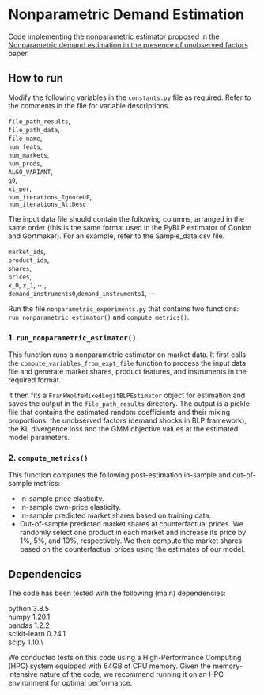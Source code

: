 # Nonparametric Demand Estimation
Code implementing the nonparametric estimator proposed in the [Nonparametric demand estimation in the presence of unobserved factors](https://ssrn.com/abstract=4244086) paper.

## How to run
Modify the following variables in the `constants.py` file as required. Refer to the comments in the file for variable descriptions. 

`file_path_results`, \
`file_path_data`, \
`file_name`, \
`num_feats`, \
`num_markets`, \
`num_prods`, \
`ALGO_VARIANT`, \
`g0`, \
`xi_per`, \
`num_iterations_IgnoreUF`, \
`num_iterations_AltDesc` 

The input data file should contain the following columns, arranged in the same order (this is the same format used in the PyBLP estimator of Conlon and Gortmaker). For an example, refer to the Sample_data.csv file.

`market_ids`, \
`product_ids`, \
`shares`, \
`prices`, \
`x_0`, `x_1`, $\cdots$, \
`demand_instruments0`,`demand_instruments1`, $\cdots$ 

Run the file `nonparametric_experiments.py` that contains two functions: `run_nonparametric_estimator()` and `compute_metrics()`.

### 1. `run_nonparametric_estimator()`
This function runs a nonparametric estimator on market data. It first calls the `compute_variables_from_expt_file` function to process the input data file and generate market shares, product features, and instruments in the required format. 

It then fits a `FrankWolfeMixedLogitBLPEstimator` object for estimation and saves the output in the `file_path_results` directory. The output is a pickle file that contains the estimated random coefficients and their mixing proportions, the unobserved factors (demand shocks in BLP framework), the KL divergence loss and the GMM objective values at the estimated model parameters.

### 2. `compute_metrics()`
This function computes the following post-estimation in-sample and out-of-sample metrics:
- In-sample price elasticity. 
- In-sample own-price elasticity.
- In-sample predicted market shares based on training data.
- Out-of-sample predicted market shares at counterfactual prices. We randomly select one product in each market and increase its price by 1%, 5%, and 10%, respectively. We then compute the market shares based on the counterfactual prices using the estimates of our model.

## Dependencies
The code has been tested with the following (main) dependencies:

python                    3.8.5\
numpy                     1.20.1\
pandas                    1.2.2\
scikit-learn              0.24.1\
scipy                     1.10.\

We conducted tests on this code using a High-Performance Computing (HPC) system equipped with 64GB of CPU memory. Given the memory-intensive nature of the code, we recommend running it on an HPC environment for optimal performance.